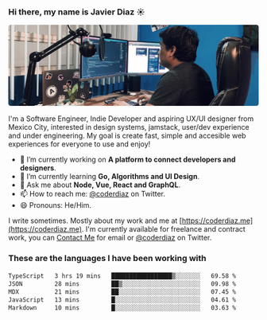 ### Hi there, my name is Javier Diaz ☀️
![My Setup](./cover.png)

I'm a Software Engineer, Indie Developer and aspiring UX/UI designer from Mexico City, interested in design systems, jamstack, user/dev experience and under engineering. My goal is create fast, simple and accesible web experiences for everyone to use and enjoy!

<!--
**coderdiaz/coderdiaz** is a ✨ _special_ ✨ repository because its `README.md` (this file) appears on your GitHub profile.

Here are some ideas to get you started:

- 🔭 I’m currently working on ...
- 🌱 I’m currently learning ...
- 👯 I’m looking to collaborate on ...
- 🤔 I’m looking for help with ...
- 💬 Ask me about ...
- 📫 How to reach me: ...
- 😄 Pronouns: ...
- ⚡ Fun fact: ...
-->

- 🔭  I’m currently working on **A platform to connect developers and designers**.
- 🌱  I’m currently learning **Go, Algorithms and UI Design**.
- 💬  Ask me about **Node, Vue, React and GraphQL**.
- 📫  How to reach me: [@coderdiaz](https://twitter.com/coderdiaz) on Twitter.
- 😄  Pronouns: He/Him.

I write sometimes. Mostly about my work and me at [https://coderdiaz.me](https://coderdiaz.me). I'm currently available for freelance and contract work, you can [Contact Me](mailto:hey@coderdiaz.me) for email or [@coderdiaz](https://twitter.com/coderdiaz) on Twitter.

### These are the languages I have been working with
<!--START_SECTION:waka-->
```text
TypeScript   3 hrs 19 mins   █████████████████▒░░░░░░░   69.58 % 
JSON         28 mins         ██▒░░░░░░░░░░░░░░░░░░░░░░   09.98 % 
MDX          21 mins         ██░░░░░░░░░░░░░░░░░░░░░░░   07.45 % 
JavaScript   13 mins         █░░░░░░░░░░░░░░░░░░░░░░░░   04.61 % 
Markdown     10 mins         █░░░░░░░░░░░░░░░░░░░░░░░░   03.63 % 
```
<!--END_SECTION:waka-->

